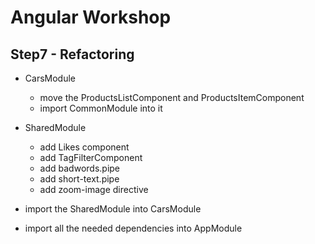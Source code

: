 # Angular Workshop

## Step7 - Refactoring
- CarsModule
  - move the ProductsListComponent and ProductsItemComponent
  - import CommonModule into it

- SharedModule
  - add Likes component
  - add TagFilterComponent
  - add badwords.pipe
  - add short-text.pipe
  - add zoom-image directive

- import the SharedModule into CarsModule
- import all the needed dependencies into AppModule